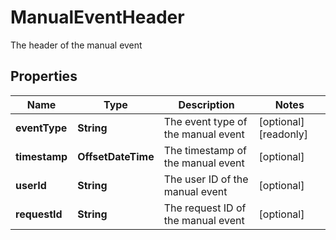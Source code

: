 

# ManualEventHeader

The header of the manual event

## Properties

| Name | Type | Description | Notes |
|------------ | ------------- | ------------- | -------------|
|**eventType** | **String** | The event type of the manual event |  [optional] [readonly] |
|**timestamp** | **OffsetDateTime** | The timestamp of the manual event |  [optional] |
|**userId** | **String** | The user ID of the manual event |  [optional] |
|**requestId** | **String** | The request ID of the manual event |  [optional] |



